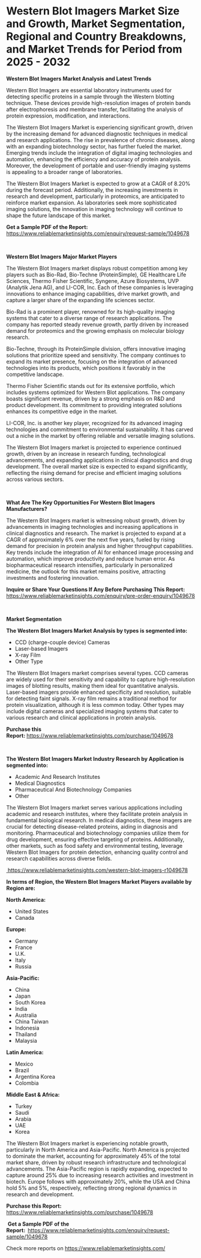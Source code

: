 <p><h1>Western Blot Imagers Market Size and Growth, Market Segmentation, Regional and Country Breakdowns, and Market Trends for Period from 2025 -  2032</h1></p><p><strong>Western Blot Imagers Market Analysis and Latest Trends</strong></p>
<p><p>Western Blot Imagers are essential laboratory instruments used for detecting specific proteins in a sample through the Western blotting technique. These devices provide high-resolution images of protein bands after electrophoresis and membrane transfer, facilitating the analysis of protein expression, modification, and interactions.</p><p>The Western Blot Imagers Market is experiencing significant growth, driven by the increasing demand for advanced diagnostic techniques in medical and research applications. The rise in prevalence of chronic diseases, along with an expanding biotechnology sector, has further fueled the market. Emerging trends include the integration of digital imaging technologies and automation, enhancing the efficiency and accuracy of protein analysis. Moreover, the development of portable and user-friendly imaging systems is appealing to a broader range of laboratories.</p><p>The Western Blot Imagers Market is expected to grow at a CAGR of 8.20% during the forecast period. Additionally, the increasing investments in research and development, particularly in proteomics, are anticipated to reinforce market expansion. As laboratories seek more sophisticated imaging solutions, the innovation in imaging technology will continue to shape the future landscape of this market.</p></p>
<p><strong>Get a Sample PDF of the Report:&nbsp;</strong> <a href="https://www.reliablemarketinsights.com/enquiry/request-sample/1049678?utm_campaign=1894&utm_medium=2&utm_source=Github&utm_content=ia&utm_term=03032025&utm_id=western-blot-imagers">https://www.reliablemarketinsights.com/enquiry/request-sample/1049678</a></p>
<p>&nbsp;</p>
<p><strong>Western Blot Imagers Major Market Players</strong></p>
<p><p>The Western Blot Imagers market displays robust competition among key players such as Bio-Rad, Bio-Techne (ProteinSimple), GE Healthcare Life Sciences, Thermo Fisher Scientific, Syngene, Azure Biosystems, UVP (Analytik Jena AG), and LI-COR, Inc. Each of these companies is leveraging innovations to enhance imaging capabilities, drive market growth, and capture a larger share of the expanding life sciences sector.</p><p>Bio-Rad is a prominent player, renowned for its high-quality imaging systems that cater to a diverse range of research applications. The company has reported steady revenue growth, partly driven by increased demand for proteomics and the growing emphasis on molecular biology research. </p><p>Bio-Techne, through its ProteinSimple division, offers innovative imaging solutions that prioritize speed and sensitivity. The company continues to expand its market presence, focusing on the integration of advanced technologies into its products, which positions it favorably in the competitive landscape.</p><p>Thermo Fisher Scientific stands out for its extensive portfolio, which includes systems optimized for Western Blot applications. The company boasts significant revenue, driven by a strong emphasis on R&D and product development. Its commitment to providing integrated solutions enhances its competitive edge in the market.</p><p>LI-COR, Inc. is another key player, recognized for its advanced imaging technologies and commitment to environmental sustainability. It has carved out a niche in the market by offering reliable and versatile imaging solutions.</p><p>The Western Blot Imagers market is projected to experience continued growth, driven by an increase in research funding, technological advancements, and expanding applications in clinical diagnostics and drug development. The overall market size is expected to expand significantly, reflecting the rising demand for precise and efficient imaging solutions across various sectors.</p></p>
<p>&nbsp;</p>
<p><strong>What Are The Key Opportunities For Western Blot Imagers Manufacturers?</strong></p>
<p><p>The Western Blot Imagers market is witnessing robust growth, driven by advancements in imaging technologies and increasing applications in clinical diagnostics and research. The market is projected to expand at a CAGR of approximately 6% over the next five years, fueled by rising demand for precision in protein analysis and higher throughput capabilities. Key trends include the integration of AI for enhanced image processing and automation, which improve productivity and reduce human error. As biopharmaceutical research intensifies, particularly in personalized medicine, the outlook for this market remains positive, attracting investments and fostering innovation.</p></p>
<p><strong>Inquire or Share Your Questions If Any Before Purchasing This Report:</strong> <a href="https://www.reliablemarketinsights.com/enquiry/pre-order-enquiry/1049678?utm_campaign=1894&utm_medium=2&utm_source=Github&utm_content=ia&utm_term=03032025&utm_id=western-blot-imagers">https://www.reliablemarketinsights.com/enquiry/pre-order-enquiry/1049678</a></p>
<p>&nbsp;</p>
<p><strong>Market Segmentation</strong></p>
<p><strong>The Western Blot Imagers Market Analysis by types is segmented into:</strong></p>
<p><ul><li>CCD (charge-couple device) Cameras</li><li>Laser-based Imagers</li><li>X-ray Film</li><li>Other Type</li></ul></p>
<p><p>The Western Blot Imagers market comprises several types. CCD cameras are widely used for their sensitivity and capability to capture high-resolution images of blotting results, making them ideal for quantitative analysis. Laser-based imagers provide enhanced specificity and resolution, suitable for detecting faint signals. X-ray film remains a traditional method for protein visualization, although it is less common today. Other types may include digital cameras and specialized imaging systems that cater to various research and clinical applications in protein analysis.</p></p>
<p><strong>Purchase this Report:&nbsp;</strong><a href="https://www.reliablemarketinsights.com/purchase/1049678?utm_campaign=1894&utm_medium=2&utm_source=Github&utm_content=ia&utm_term=03032025&utm_id=western-blot-imagers">https://www.reliablemarketinsights.com/purchase/1049678</a></p>
<p>&nbsp;</p>
<p><strong>The Western Blot Imagers Market Industry Research by Application is segmented into:</strong></p>
<p><ul><li>Academic And Research Institutes</li><li>Medical Diagnostics</li><li>Pharmaceutical And Biotechnology Companies</li><li>Other</li></ul></p>
<p><p>The Western Blot Imagers market serves various applications including academic and research institutes, where they facilitate protein analysis in fundamental biological research. In medical diagnostics, these imagers are crucial for detecting disease-related proteins, aiding in diagnosis and monitoring. Pharmaceutical and biotechnology companies utilize them for drug development, ensuring effective targeting of proteins. Additionally, other markets, such as food safety and environmental testing, leverage Western Blot Imagers for protein detection, enhancing quality control and research capabilities across diverse fields.</p></p>
<p><a href="https://www.reliablemarketinsights.com/western-blot-imagers-r1049678?utm_campaign=1894&utm_medium=2&utm_source=Github&utm_content=ia&utm_term=03032025&utm_id=western-blot-imagers">&nbsp;https://www.reliablemarketinsights.com/western-blot-imagers-r1049678</a></p>
<p><strong>In terms of Region, the Western Blot Imagers Market Players available by Region are:</strong></p>
<p>
    <p> <strong> North America: </strong>
        <ul>
            <li>United States</li>
            <li>Canada</li>
        </ul>
        </p> 
    <p> <strong> Europe: </strong>
        <ul>
            <li>Germany</li>
            <li>France</li>
            <li>U.K.</li>
            <li>Italy</li>
            <li>Russia</li>
        </ul>
        </p> 
    <p> <strong> Asia-Pacific: </strong>
        <ul>
            <li>China</li>
            <li>Japan</li>
            <li>South Korea</li>
            <li>India</li>
            <li>Australia</li>
            <li>China Taiwan</li>
            <li>Indonesia</li>
            <li>Thailand</li>
            <li>Malaysia</li>
        </ul>
        </p> 
    <p> <strong> Latin America: </strong>
        <ul>
            <li>Mexico</li>
            <li>Brazil</li>
            <li>Argentina Korea</li>
            <li>Colombia</li>
        </ul>
        </p> 
    <p> <strong> Middle East & Africa: </strong>
        <ul>
            <li>Turkey</li>
            <li>Saudi</li>
            <li>Arabia</li>
            <li>UAE</li>
            <li>Korea</li>
        </ul>
    </p>
    </p>
<p><p>The Western Blot Imagers market is experiencing notable growth, particularly in North America and Asia-Pacific. North America is projected to dominate the market, accounting for approximately 45% of the total market share, driven by robust research infrastructure and technological advancements. The Asia-Pacific region is rapidly expanding, expected to capture around 25% due to increasing research activities and investment in biotech. Europe follows with approximately 20%, while the USA and China hold 5% and 5%, respectively, reflecting strong regional dynamics in research and development.</p></p>
<p><strong>Purchase this Report: </strong><a href="https://www.reliablemarketinsights.com/purchase/1049678?utm_campaign=1894&utm_medium=2&utm_source=Github&utm_content=ia&utm_term=03032025&utm_id=western-blot-imagers">https://www.reliablemarketinsights.com/purchase/1049678</a></p>
<p>&nbsp;<strong>Get a Sample PDF of the Report:&nbsp;&nbsp;</strong><a href="https://www.reliablemarketinsights.com/enquiry/request-sample/1049678?utm_campaign=1894&utm_medium=2&utm_source=Github&utm_content=ia&utm_term=03032025&utm_id=western-blot-imagers">https://www.reliablemarketinsights.com/enquiry/request-sample/1049678</a></p>
<p><strong></strong></p>
<p>Check more reports on <a href="https://www.reliablemarketinsights.com/?utm_campaign=1894&utm_medium=2&utm_source=Github&utm_content=ia&utm_term=03032025&utm_id=western-blot-imagers">https://www.reliablemarketinsights.com/</a></p>